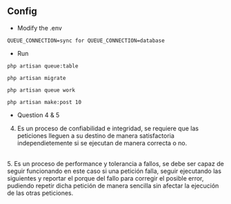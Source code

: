 

## Config

- Modify the .env
```
QUEUE_CONNECTION=sync for QUEUE_CONNECTION=database
```
- Run
```
php artisan queue:table
```
```
php artisan migrate
```
```
php artisan queue work
```
```
php artisan make:post 10
```

- Question 4 & 5

4. Es un proceso de confiabilidad e integridad, se requiere que las peticiones lleguen a su destino de manera satisfactoria independietemente si se ejecutan de manera correcta o no.
<br>
5. Es un proceso de performance y tolerancia a fallos, se debe ser capaz de seguir funcionando en este caso si una petición falla, seguir ejecutando las siguientes y reportar el porque del fallo para corregir el posible error, pudiendo repetir dicha petición de manera sencilla sin afectar la ejecución de las otras peticiones.